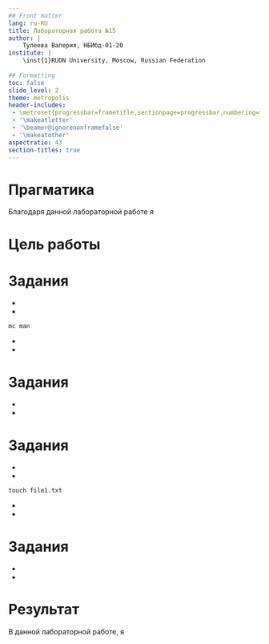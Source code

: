 ```yaml
---
## Front matter
lang: ru-RU
title: Лабораторная работа №15
author: |
	Тулеева Валерия, НБИбд-01-20
institute: |
	\inst{1}RUDN University, Moscow, Russian Federation
	
## Formatting
toc: false
slide_level: 2
theme: metropolis
header-includes: 
 - \metroset{progressbar=frametitle,sectionpage=progressbar,numbering=fraction}
 - '\makeatletter'
 - '\beamer@ignorenonframefalse'
 - '\makeatother'
aspectratio: 43
section-titles: true
---
```




# Прагматика

Благодаря данной лабораторной работе я 


# Цель работы



# Задания

- 

- 

```mc man```

- 



- 




# Задания

- 



-




# Задания

- 

- 

```touch file1.txt```

- 

- 


# Задания

- 


- 


# Результат

В данной лабораторной работе, я 
